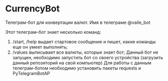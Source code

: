 # CurrencyBot
Телеграм-бот для конвертации валют. Имя в телеграме @vaile_bot

Этот телеграм-бот знает несколько команд:
1. /start, /help выдает стартовое сообщение и пишет, какие команды еще он умеет выполнять;
2. /values выписывает все валюты, которые знает бот;
Данный бот не запущен, необходимо запустить бот со своего устройства (загрузить данный репозиторий на свой компьютер) Для работы с данным телеграм-ботом необходимо установить пакеты requests и PyTelegramBotAP
